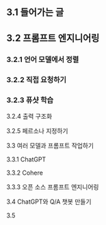 ## 3.1 들어가는 글

## 3.2 프롬프트 엔지니어링

### 3.2.1 언어 모델에서 정렬

### 3.2.2 직접 요청하기

### 3.2.3 퓨샷 학습

3.2.4 출력 구조화

3.2.5 페르소나 지정하기

3.3 여러 모델과 프롬프트 작업하기

3.3.1 ChatGPT

3.3.2 Cohere

3.3.3 오픈 소스 프롬프트 엔지니어링

3.4 ChatGPT와 Q/A 챗봇 만들기

3.5